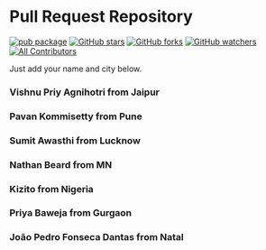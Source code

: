 # Pull Request Repository

<!-- ALL-CONTRIBUTORS-BADGE:START - Do not remove or modify this section -->



[![pub package](https://img.shields.io/badge/iamvpa-FPS%20Coder-green)](https://pub.dartlang.org/packages/flutter_tags)
[![GitHub stars](https://img.shields.io/github/stars/iamvpa/PRpractice.svg?style=social&label=Star)](https://github.com/iamvpa/PRpractice) [![GitHub forks](https://img.shields.io/github/forks/iamvpa/PRpractice.svg?style=social&label=Fork)](https://github.com/iamvpa/PRpractice) [![GitHub watchers](https://img.shields.io/github/watchers/iamvpa/PRpractice.svg?style=social&label=Watch)](https://github.com/iamvpa/PRpractice)[![All Contributors](https://img.shields.io/badge/all_contributors-5-orange.svg?style=flat-square)](#contributors-)


Just add your name and city below.


### Vishnu Priy Agnihotri from Jaipur


### Pavan Kommisetty from Pune

### Sumit Awasthi from Lucknow

### Nathan Beard from MN


### Kizito from Nigeria


### Priya Baweja from Gurgaon


### João Pedro Fonseca Dantas from Natal


